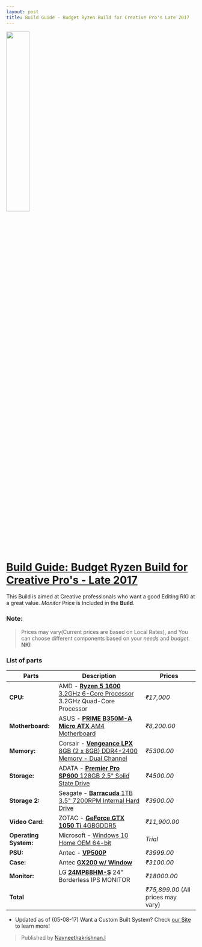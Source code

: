 ```yaml
---
layout: post
title: Build Guide - Budget Ryzen Build for Creative Pro's Late 2017
---
```


<img src="https://cdn.rawgit.com/Navneet-Suresh/media/4bec4bbf/photos/169751_RYZEN_E_RGB.jpg" height="35%" width="35%">

# [Build Guide: Budget Ryzen Build for Creative Pro's - Late 2017](https://in.pcpartpicker.com/list/JWT3Yr)

This Build is aimed at Creative professionals who want a good Editing RIG at a great value. _Monitor_ Price is Included in the **Build**.

### Note:
> Prices may vary(Current prices are based on Local Rates), and You can choose different components based on your _needs_ and _budget_. **NKI**

### **List of parts**
| Parts | Description | Prices |
| --- | --- | --- |
| **CPU:** |  AMD - [**Ryzen 5 1600** 3.2GHz 6-Core Processor](https://in.pcpartpicker.com/product/mV98TW/amd-ryzen-5-1600-32ghz-6-core-processor-yd1600bbaebox) 3.2GHz Quad-Core Processor | _₹17,000_ |
| **Motherboard:** | ASUS - [**PRIME B350M-A Micro ATX** AM4 Motherboard](https://in.pcpartpicker.com/product/nLx9TW/asus-prime-b350m-a-micro-atx-am4-motherboard-prime-b350m-a) | _₹8,200.00_ |
| **Memory:** | Corsair - [**Vengeance LPX** 8GB (2 x 8GB) DDR4-2400 Memory - Dual Channel](https://in.pcpartpicker.com/product/y9rcCJ/corsair-memory-cmk16gx4m2a2400c16) | _₹5300.00_ |
| **Storage:** | ADATA - [**Premier Pro SP600** 128GB 2.5" Solid State Drive](https://in.pcpartpicker.com/product/zc8Zxr/a-data-internal-hard-drive-asp600s3128gmc) | _₹4500.00_ |
| **Storage 2:** | Seagate - [**Barracuda** 1TB 3.5" 7200RPM Internal Hard Drive](https://in.pcpartpicker.com/product/kLmLrH/seagate-internal-hard-drive-st31000524as) | _₹3900.00_ | 
| **Video Card:** | ZOTAC - [**GeForce GTX 1050 Ti** 4GBGDDR5](https://in.pcpartpicker.com/product/NndFf7/zotac-geforce-gtx-1050-ti-4gb-mini-video-card-zt-p10510a-10) | _₹11,900.00_ |
| **Operating System:** | Microsoft - [Windows 10 Home OEM 64-bit](https://in.pcpartpicker.com/product/wtgPxr/microsoft-os-kw900140) | _Trial_ | 
| **PSU:** | Antec -  [**VP500P**](https://in.pcpartpicker.com/product/Yf7CmG/antec-power-supply-vp500p) | _₹3999.00_ |
| **Case:** | Antec [**GX200 w/ Window**](http://www.antec.com/product.php?id=707136&fid=5022077&lan=uk) | _₹3100.00_ |
| **Monitor:** | LG [**24MP88HM-S**](http://www.lgbrandstore.com/in/it-projector/it/ips-monitor/24mp88hv-s.html) 24" Borderless IPS MONITOR | _₹18000.00_ | 
| **Total** |  | _₹75,899.00_ (All prices may vary) |

* Updated as of (05-08-17)
Want a Custom Built System? Check [our Site](http://www.technavneet.com/contact/) to learn more! 
> Published by [Navneethakrishnan.I](http://www.technavneet.com)



